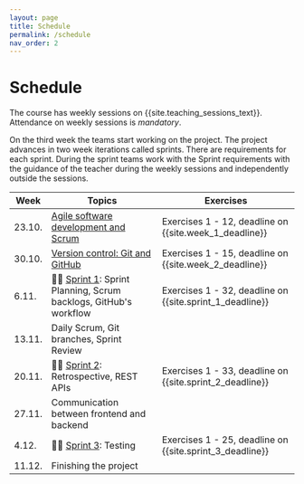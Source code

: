 ```yaml
---
layout: page
title: Schedule
permalink: /schedule
nav_order: 2
---
```


# Schedule

The course has weekly sessions on {{site.teaching_sessions_text}}. Attendance on weekly sessions is _mandatory_.

On the third week the teams start working on the project. The project advances in two week iterations called sprints. There are requirements for each sprint. During the sprint teams work with the Sprint requirements with the guidance of the teacher during the weekly sessions and independently outside the sessions.

| Week   | Topics                                                                       | Exercises                                                |
| ------ | ---------------------------------------------------------------------------- | -------------------------------------------------------- |
| 23.10. | [Agile software development and Scrum](/agile-software-development)          | Exercises 1 - 12, deadline on {{site.week_1_deadline}}   |
| 30.10. | [Version control: Git and GitHub](/git)                                      | Exercises 1 - 15, deadline on {{site.week_2_deadline}}   |
| 6.11.  | 🏃‍♂️ [Sprint 1](/sprint-1): Sprint Planning, Scrum backlogs, GitHub's workflow | Exercises 1 - 32, deadline on {{site.sprint_1_deadline}} |
| 13.11. | Daily Scrum, Git branches, Sprint Review                                     |                                                          |
| 20.11. | 🏃‍♂️ [Sprint 2](/sprint-2): Retrospective, REST APIs                           | Exercises 1 - 33, deadline on {{site.sprint_2_deadline}} |
| 27.11. | Communication between frontend and backend                                   |                                                          |
| 4.12.  | 🏃‍♂️ [Sprint 3](/sprint-3): Testing                                            | Exercises 1 - 25, deadline on {{site.sprint_3_deadline}} |
| 11.12. | Finishing the project                                                        |                                                          |
